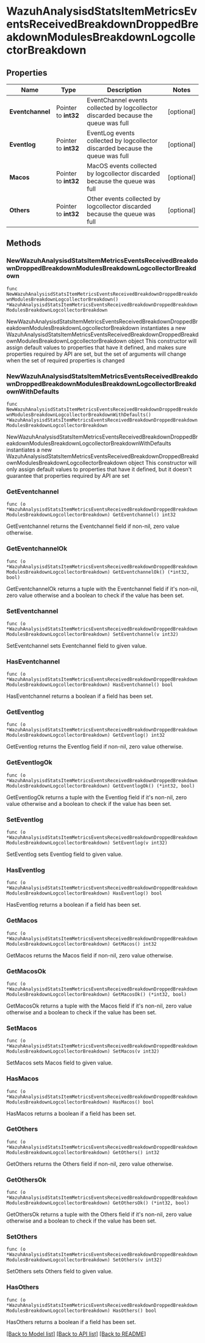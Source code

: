 # WazuhAnalysisdStatsItemMetricsEventsReceivedBreakdownDroppedBreakdownModulesBreakdownLogcollectorBreakdown

## Properties

Name | Type | Description | Notes
------------ | ------------- | ------------- | -------------
**Eventchannel** | Pointer to **int32** | EventChannel events collected by logcollector discarded because the queue was full | [optional] 
**Eventlog** | Pointer to **int32** | EventLog events collected by logcollector discarded because the queue was full | [optional] 
**Macos** | Pointer to **int32** | MacOS events collected by logcollector discarded because the queue was full | [optional] 
**Others** | Pointer to **int32** | Other events collected by logcollector discarded because the queue was full | [optional] 

## Methods

### NewWazuhAnalysisdStatsItemMetricsEventsReceivedBreakdownDroppedBreakdownModulesBreakdownLogcollectorBreakdown

`func NewWazuhAnalysisdStatsItemMetricsEventsReceivedBreakdownDroppedBreakdownModulesBreakdownLogcollectorBreakdown() *WazuhAnalysisdStatsItemMetricsEventsReceivedBreakdownDroppedBreakdownModulesBreakdownLogcollectorBreakdown`

NewWazuhAnalysisdStatsItemMetricsEventsReceivedBreakdownDroppedBreakdownModulesBreakdownLogcollectorBreakdown instantiates a new WazuhAnalysisdStatsItemMetricsEventsReceivedBreakdownDroppedBreakdownModulesBreakdownLogcollectorBreakdown object
This constructor will assign default values to properties that have it defined,
and makes sure properties required by API are set, but the set of arguments
will change when the set of required properties is changed

### NewWazuhAnalysisdStatsItemMetricsEventsReceivedBreakdownDroppedBreakdownModulesBreakdownLogcollectorBreakdownWithDefaults

`func NewWazuhAnalysisdStatsItemMetricsEventsReceivedBreakdownDroppedBreakdownModulesBreakdownLogcollectorBreakdownWithDefaults() *WazuhAnalysisdStatsItemMetricsEventsReceivedBreakdownDroppedBreakdownModulesBreakdownLogcollectorBreakdown`

NewWazuhAnalysisdStatsItemMetricsEventsReceivedBreakdownDroppedBreakdownModulesBreakdownLogcollectorBreakdownWithDefaults instantiates a new WazuhAnalysisdStatsItemMetricsEventsReceivedBreakdownDroppedBreakdownModulesBreakdownLogcollectorBreakdown object
This constructor will only assign default values to properties that have it defined,
but it doesn't guarantee that properties required by API are set

### GetEventchannel

`func (o *WazuhAnalysisdStatsItemMetricsEventsReceivedBreakdownDroppedBreakdownModulesBreakdownLogcollectorBreakdown) GetEventchannel() int32`

GetEventchannel returns the Eventchannel field if non-nil, zero value otherwise.

### GetEventchannelOk

`func (o *WazuhAnalysisdStatsItemMetricsEventsReceivedBreakdownDroppedBreakdownModulesBreakdownLogcollectorBreakdown) GetEventchannelOk() (*int32, bool)`

GetEventchannelOk returns a tuple with the Eventchannel field if it's non-nil, zero value otherwise
and a boolean to check if the value has been set.

### SetEventchannel

`func (o *WazuhAnalysisdStatsItemMetricsEventsReceivedBreakdownDroppedBreakdownModulesBreakdownLogcollectorBreakdown) SetEventchannel(v int32)`

SetEventchannel sets Eventchannel field to given value.

### HasEventchannel

`func (o *WazuhAnalysisdStatsItemMetricsEventsReceivedBreakdownDroppedBreakdownModulesBreakdownLogcollectorBreakdown) HasEventchannel() bool`

HasEventchannel returns a boolean if a field has been set.

### GetEventlog

`func (o *WazuhAnalysisdStatsItemMetricsEventsReceivedBreakdownDroppedBreakdownModulesBreakdownLogcollectorBreakdown) GetEventlog() int32`

GetEventlog returns the Eventlog field if non-nil, zero value otherwise.

### GetEventlogOk

`func (o *WazuhAnalysisdStatsItemMetricsEventsReceivedBreakdownDroppedBreakdownModulesBreakdownLogcollectorBreakdown) GetEventlogOk() (*int32, bool)`

GetEventlogOk returns a tuple with the Eventlog field if it's non-nil, zero value otherwise
and a boolean to check if the value has been set.

### SetEventlog

`func (o *WazuhAnalysisdStatsItemMetricsEventsReceivedBreakdownDroppedBreakdownModulesBreakdownLogcollectorBreakdown) SetEventlog(v int32)`

SetEventlog sets Eventlog field to given value.

### HasEventlog

`func (o *WazuhAnalysisdStatsItemMetricsEventsReceivedBreakdownDroppedBreakdownModulesBreakdownLogcollectorBreakdown) HasEventlog() bool`

HasEventlog returns a boolean if a field has been set.

### GetMacos

`func (o *WazuhAnalysisdStatsItemMetricsEventsReceivedBreakdownDroppedBreakdownModulesBreakdownLogcollectorBreakdown) GetMacos() int32`

GetMacos returns the Macos field if non-nil, zero value otherwise.

### GetMacosOk

`func (o *WazuhAnalysisdStatsItemMetricsEventsReceivedBreakdownDroppedBreakdownModulesBreakdownLogcollectorBreakdown) GetMacosOk() (*int32, bool)`

GetMacosOk returns a tuple with the Macos field if it's non-nil, zero value otherwise
and a boolean to check if the value has been set.

### SetMacos

`func (o *WazuhAnalysisdStatsItemMetricsEventsReceivedBreakdownDroppedBreakdownModulesBreakdownLogcollectorBreakdown) SetMacos(v int32)`

SetMacos sets Macos field to given value.

### HasMacos

`func (o *WazuhAnalysisdStatsItemMetricsEventsReceivedBreakdownDroppedBreakdownModulesBreakdownLogcollectorBreakdown) HasMacos() bool`

HasMacos returns a boolean if a field has been set.

### GetOthers

`func (o *WazuhAnalysisdStatsItemMetricsEventsReceivedBreakdownDroppedBreakdownModulesBreakdownLogcollectorBreakdown) GetOthers() int32`

GetOthers returns the Others field if non-nil, zero value otherwise.

### GetOthersOk

`func (o *WazuhAnalysisdStatsItemMetricsEventsReceivedBreakdownDroppedBreakdownModulesBreakdownLogcollectorBreakdown) GetOthersOk() (*int32, bool)`

GetOthersOk returns a tuple with the Others field if it's non-nil, zero value otherwise
and a boolean to check if the value has been set.

### SetOthers

`func (o *WazuhAnalysisdStatsItemMetricsEventsReceivedBreakdownDroppedBreakdownModulesBreakdownLogcollectorBreakdown) SetOthers(v int32)`

SetOthers sets Others field to given value.

### HasOthers

`func (o *WazuhAnalysisdStatsItemMetricsEventsReceivedBreakdownDroppedBreakdownModulesBreakdownLogcollectorBreakdown) HasOthers() bool`

HasOthers returns a boolean if a field has been set.


[[Back to Model list]](../README.md#documentation-for-models) [[Back to API list]](../README.md#documentation-for-api-endpoints) [[Back to README]](../README.md)


